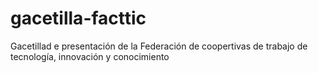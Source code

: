 # gacetilla-facttic
Gacetillad e presentación de la Federación de coopertivas de trabajo de tecnología, innovación y conocimiento 
